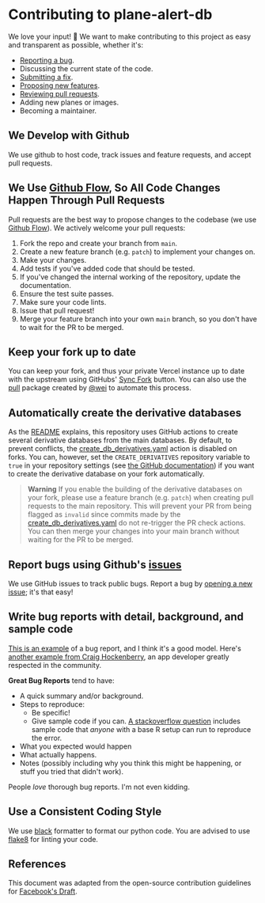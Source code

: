 # Contributing to plane-alert-db

We love your input! 🚀 We want to make contributing to this project as easy and transparent as possible, whether it's:

-   [Reporting a bug](https://github.com/sdr-enthusiasts/plane-alert-db/issues/new?assignees=&labels=bug&template=bug_report.yml).
-   Discussing the current state of the code.
-   [Submitting a fix](https://github.com/sdr-enthusiasts/plane-alert-db/compare).
-   [Proposing new features](https://github.com/sdr-enthusiasts/plane-alert-db/issues/new?assignees=&labels=enhancement&template=feature_request.yml).
-   [Reviewing pull requests](https://github.com/sdr-enthusiasts/plane-alert-db/pulls).
-   Adding new planes or images.
-   Becoming a maintainer.

## We Develop with Github

We use github to host code, track issues and feature requests, and accept pull requests.

## We Use [Github Flow](https://guides.github.com/introduction/flow/index.html), So All Code Changes Happen Through Pull Requests

Pull requests are the best way to propose changes to the codebase (we use [Github Flow](https://docs.github.com/en/get-started/quickstart/github-flow)). We actively welcome your pull requests:

1.  Fork the repo and create your branch from `main`.
2.  Create a new feature branch (e.g. `patch`) to implement your changes on.
3.  Make your changes.
4.  Add tests if you've added code that should be tested.
5.  If you've changed the internal working of the repository, update the documentation.
6.  Ensure the test suite passes.
7.  Make sure your code lints.
8.  Issue that pull request!
9.  Merge your feature branch into your own `main` branch, so you don't have to wait for the PR to be merged.

## Keep your fork up to date

You can keep your fork, and thus your private Vercel instance up to date with the upstream using GitHubs' [Sync Fork](https://docs.github.com/en/pull-requests/collaborating-with-pull-requests/working-with-forks/syncing-a-fork) button. You can also use the [pull](https://github.com/wei/pull) package created by [@wei](https://github.com/wei) to automate this process.

## Automatically create the derivative databases

As the [README](README.md) explains, this repository uses GitHub actions to create several derivative databases from the main databases. By default, to prevent conflicts, the [create_db_derivatives.yaml](.github/workflows/create_db_derivatives.yaml) action is disabled on forks. You can, however, set the `CREATE_DERIVATIVES` repository variable to `true` in your repository settings (see [the GitHub documentation](https://docs.github.com/en/actions/learn-github-actions/variables#creating-configuration-variables-for-a-repository)) if you want to create the derivative database on your fork automatically. 

> **Warning**
> If you enable the building of the derivative databases on your fork, please use a feature branch (e.g. `patch`) when creating pull requests to the main repository. This will prevent your PR from being flagged as `invalid` since commits made by the [create_db_derivatives.yaml](.github/workflows/create_db_derivatives.yaml) do not re-trigger the PR check actions. You can then merge your changes into your main branch without waiting for the PR to be merged.

## Report bugs using Github's [issues](https://github.com/sdr-enthusiasts/plane-alert-db/issues)

We use GitHub issues to track public bugs. Report a bug by [opening a new issue](https://github.com/sdr-enthusiasts/plane-alert-db/issues/new/choose); it's that easy!

## Write bug reports with detail, background, and sample code

[This is an example](http://stackoverflow.com/q/12488905/180626) of a bug report, and I think it's a good model. Here's [another example from Craig Hockenberry](http://www.openradar.me/11905408), an app developer greatly respected in the community.

**Great Bug Reports** tend to have:

-   A quick summary and/or background.
-   Steps to reproduce:
    -   Be specific!
    -   Give sample code if you can. [A stackoverflow question](http://stackoverflow.com/q/12488905/180626) includes sample code that _anyone_ with a base R setup can run to reproduce the error.
-   What you expected would happen
-   What actually happens.
-   Notes (possibly including why you think this might be happening, or stuff you tried that didn't work).

People _love_ thorough bug reports. I'm not even kidding.

## Use a Consistent Coding Style

We use [black](https://github.com/psf/black) formatter to format our python code. You are advised to use [flake8](https://flake8.pycqa.org/en/latest/) for linting your code.

## References

This document was adapted from the open-source contribution guidelines for [Facebook's Draft](https://github.com/facebook/draft-js/blob/a9316a723f9e918afde44dea68b5f9f39b7d9b00/CONTRIBUTING.md).
